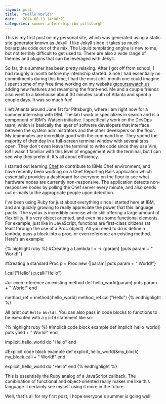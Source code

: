 ```yaml
---
layout: post
title:  "Hello World!"
date:   2014-06-19 14:00:21
categories: summer internship ibm pittsburgh
---
```


This is my first post on my personal site, which was generated using a static site generator known as Jekyll. I like Jekyll since it takes so much boilerplate code out of the mix. The Liquid templating engine is new to me, but not terribly difficult to get used to. There are also a wide range of themes and plugins that can be leveraged with Jekyll.

So far, this summer has been pretty relaxing. After I got off from school, I had roughly a month before my internship started. Since I had essentially no commitments during this time, I had the most chill month one could imagine. I spent some of my free time working on my website [gtcoursewatch.us][gtcoursewatch] adding new features and revamping the front-end. Me and a couple friends also went to a lakehouse about 30 minutes south of Atlanta and spent a couple days. It was so much fun!

I left Atlanta around June 1st for Pittsburgh, where I am right now for a summer internship with IBM. The lab I work in specializes in search and is a component of IBM's Watson initiative. I specifically work on the DevOps team, which is basically the layer of software developers that interface between the system administrators and the other developers on the floor. My teammates are incredibly good with the command line. They spend the majority of their day in a full-screen terminal window with several tabs open. They don't even leave the terminal to write code since they use Vim, lol! I wasn't familiar with this level of engagement with the terminal, but I can see why they prefer it: It's all about efficiency.

I started out learning [Chef][chef] to contribute to IBMs Chef environment, and have recently been working on a Chef Reporting Rails application which essentially provides a dashboard for everyone on the floor to see what hardware nodes are currently non-responsive. The application detects non-responsive nodes by polling the Chef server every minute, and also sends out e-mails to the appropriate people upon detection.

I've been using Ruby for just about everything since I started here at IBM, and am quickly growing to really appreciate the power that this language packs. The syntax is incredibly concise while still offering a large amount of flexibility. It's very object oriented, and even has some functional elements. For example, just like in JavaScript, functions are first-class citizens (at least through the use of a Proc object). All you need to do is define a lambda, pass a block into a proc, or even reference an existing method. Here's an example:

{% highlight ruby %}
#Creating a Lambda
l = -> (param) {puts param + " World!"}

#Creating a standard Proc
p = Proc.new {|param| puts param + " World!"}

l.call("Hello")
p.call("Hello")

#or even reference an existing method
def hello_world(param)
  puts param + " World!"
end

method_ref = method(:hello_world)
method_ref.call("Hello")
{% endhighlight %}

All print out ```Hello World!```. You can also pass in code blocks to functions to be executed with a ```yield``` statement like so:

{% highlight ruby %}
#Implicit code block example
def implicit_hello_world()
  puts yield + " World!"
end

implicit_hello_world do
  "Hello"
end

#Explicit code block example
def explicit_hello_world(&my_block)
  my_block.call + " World!"
end

explicit_hello_world do
  "Hello"
end
{% endhighlight %}

This is essentially the Ruby analog of a JavaScript callback. The combination of functional and object-oriented really makes me like this language. I certainly see myself using it more in the future. 

Well, that's all for my first post, I hope everyone's summer is going well!

[gtcoursewatch]: http://gtcoursewatch.us
[chef]: http://www.getchef.com/